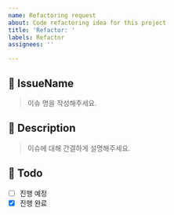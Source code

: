 ```yaml
---
name: Refactoring request
about: Code refactoring idea for this project
title: 'Refactor: '
labels: Refactor
assignees: ''

---
```


## 📝 IssueName
> 이슈 명을 작성해주세요.

## 📝 Description
> 이슈에 대해 간결하게 설명해주세요.

## 📝 Todo
- [ ] 진행 예정 
- [x] 진행 완료
